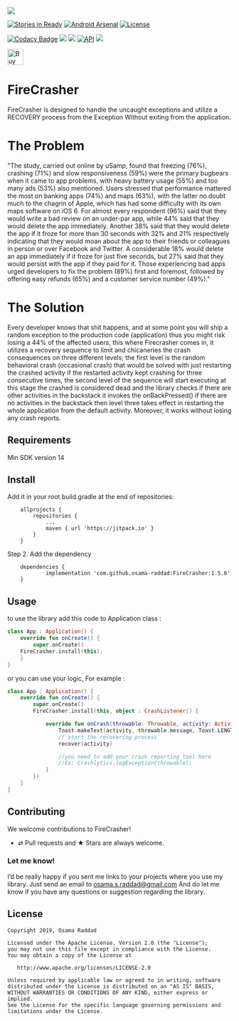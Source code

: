 <a href='https://bintray.com/osama-raddad/maven/fire-crasher?source=watch' alt='Get automatic notifications about new "fire-crasher" versions'><img src='https://www.bintray.com/docs/images/bintray_badge_color.png'></a>

[![Stories in Ready](https://badge.waffle.io/osama-raddad/FireCrasher.png?label=ready&title=Ready)](https://waffle.io/osama-raddad/FireCrasher) [![Android Arsenal](https://img.shields.io/badge/Android%20Arsenal-FireCrasher-green.svg?style=true)](https://android-arsenal.com/details/1/3599) [![License](https://img.shields.io/badge/License-Apache%202.0-blue.svg)](https://opensource.org/licenses/Apache-2.0)

[![Codacy Badge](https://api.codacy.com/project/badge/Grade/4da668c9125b401babee42dbb9283f22)](https://www.codacy.com/app/osama-s-raddad/FireCrasher?utm_source=github.com&amp;utm_medium=referral&amp;utm_content=osama-raddad/FireCrasher&amp;utm_campaign=Badge_Grade) <a href="http://www.methodscount.com/?lib=com.osama.firecrasher%3Afirecrasher%3A1.0"><img src="https://img.shields.io/badge/Methods count-83-e91e63.svg"></img></a> <a href="http://www.methodscount.com/?lib=com.osama.firecrasher%3Afirecrasher%3A1.0"><img src="https://img.shields.io/badge/Size-10 KB-e91e63.svg"></img></a> [![API](https://img.shields.io/badge/API-14%2B-blue.svg?style=flat)](https://android-arsenal.com/api?level=14) [![](https://jitpack.io/v/osama-raddad/FireCrasher.svg)](https://jitpack.io/#osama-raddad/FireCrasher)

<a href='https://ko-fi.com/A4763RZL' target='_blank'><img height='36' style='border:0px;height:36px;' src='https://az743702.vo.msecnd.net/cdn/kofi2.png?v=0' border='0' alt='Buy Me a Coffee at ko-fi.com' /></a>

# FireCrasher

FireCrasher is designed to handle the uncaught exceptions and utilize a RECOVERY process from the Exception 
Without exiting from the application.

# The Problem 

"The study, carried out online by uSamp, found that freezing (76%), crashing (71%) and slow responsiveness (59%) were the primary bugbears when it came to app problems, with heavy battery usage (55%) and too many ads (53%) also mentioned. Users stressed that performance mattered the most on banking apps (74%) and maps (63%), with the latter no doubt much to the chagrin of Apple, which has had some difficulty with its own maps software on iOS 6. For almost every respondent (96%) said that they would write a bad review on an under-par app, while 44% said that they would delete the app immediately. Another 38% said that they would delete the app if it froze for more than 30 seconds with 32% and 21% respectively indicating that they would moan about the app to their friends or colleagues in person or over Facebook and Twitter. A considerable 18% would delete an app immediately if it froze for just five seconds, but 27% said that they would persist with the app if they paid for it. Those experiencing bad apps urged developers to fix the problem (89%) first and foremost, followed by offering easy refunds (65%) and a customer service number (49%)."

# The Solution

Every developer knows that shit happens, and at some point you will ship a random exception to the production code (application) thus you might risk losing a 44% of the affected users, this where Firecrasher comes in, it utilizes a recovery sequence to limit and chicaneries the crash consequences on three different levels; the first level is the random behavioral crash (occasional crash) that would be solved with just restarting the crashed activity if the restarted activity kept crashing for three consecutive times, the second level of the sequence will start executing at this stage the crashed is considered dead and the library checks if there are other activities in the backstack it invokes the onBackPressed() if there are no activities in the backstack then level three takes effect in restarting the whole application from the default activity. Moreover, it works without losing any crash reports.

## Requirements

Min SDK version 14


## Install
Add it in your root build.gradle at the end of repositories:

```groove
	allprojects {
		repositories {
			...
			maven { url 'https://jitpack.io' }
		}
	}
```
Step 2. Add the dependency

```groove
	dependencies {
	        implementation 'com.github.osama-raddad:FireCrasher:1.5.6'
	}
```

## Usage

to use the library add this code to Application class :

```kotlin
class App : Application() {
    override fun onCreate() {
        super.onCreate()
	FireCrasher.install(this);
    }
}
```

or you can use your logic, For example :

```kotlin
class App : Application() {
    override fun onCreate() {
        super.onCreate()
        FireCrasher.install(this, object : CrashListener() {

            override fun onCrash(throwable: Throwable, activity: Activity) {
                Toast.makeText(activity, throwable.message, Toast.LENGTH_SHORT).show()
                // start the recovering process
                recover(activity)

                //you need to add your crash reporting tool here
                //Ex: Crashlytics.logException(throwable);
            }
        })
    }
}
```

## Contributing

We welcome contributions to FireCrasher!
* ⇄ Pull requests and ★ Stars are always welcome.

### Let me know!

I’d be really happy if you sent me links to your projects where you use my library. Just send an email to osama.s.raddad@gmail.com And do let me know if you have any questions or suggestion regarding the library. 

## License

    Copyright 2019, Osama Raddad

    Licensed under the Apache License, Version 2.0 (the "License");
    you may not use this file except in compliance with the License.
    You may obtain a copy of the License at

       http://www.apache.org/licenses/LICENSE-2.0

    Unless required by applicable law or agreed to in writing, software
    distributed under the License is distributed on an "AS IS" BASIS,
    WITHOUT WARRANTIES OR CONDITIONS OF ANY KIND, either express or implied.
    See the License for the specific language governing permissions and
    limitations under the License.
